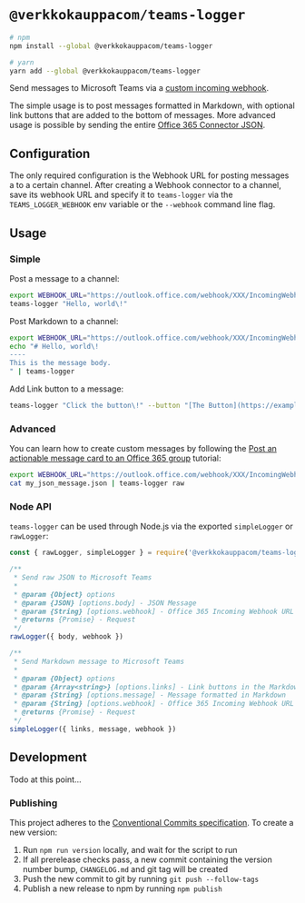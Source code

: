 # `@verkkokauppacom/teams-logger`

```bash
# npm
npm install --global @verkkokauppacom/teams-logger

# yarn
yarn add --global @verkkokauppacom/teams-logger
```

Send messages to Microsoft Teams via a [custom incoming webhook](https://docs.microsoft.com/en-us/microsoftteams/platform/concepts/connectors/connectors-using#setting-up-a-custom-incoming-webhook).

The simple usage is to post messages formatted in Markdown, with optional link buttons that are added to the bottom of messages. More advanced usage is possible by sending the entire [Office 365 Connector JSON](https://docs.microsoft.com/en-us/microsoftteams/platform/concepts/connectors/connectors-using#creating-messages-through-office-365-connectors).

## Configuration

The only required configuration is the Webhook URL for posting messages a to a certain channel. After creating a Webhook connector to a channel, save its webhook URL and specify it to `teams-logger` via the `TEAMS_LOGGER_WEBHOOK` env variable or the `--webhook` command line flag.

## Usage

### Simple

Post a message to a channel:

```bash
export WEBHOOK_URL="https://outlook.office.com/webhook/XXX/IncomingWebhook/YYY"
teams-logger "Hello, world\!"
```

Post Markdown to a channel:

```bash
export WEBHOOK_URL="https://outlook.office.com/webhook/XXX/IncomingWebhook/YYY"
echo "# Hello, world\!
----
This is the message body.
" | teams-logger
```

Add Link button to a message:

```bash
teams-logger "Click the button\!" --button "[The Button](https://example.com)" --webhook "https://outlook.office.com/webhook/XXX/IncomingWebhook/YYY"
```

### Advanced

You can learn how to create custom messages by following the [Post an actionable message card to an Office 365 group](https://docs.microsoft.com/en-us/outlook/actionable-messages/send-via-connectors) tutorial:

```bash
export WEBHOOK_URL="https://outlook.office.com/webhook/XXX/IncomingWebhook/YYY"
cat my_json_message.json | teams-logger raw
```

### Node API

`teams-logger` can be used through Node.js via the exported `simpleLogger` or `rawLogger`:

```js
const { rawLogger, simpleLogger } = require('@verkkokauppacom/teams-logger')

/**
 * Send raw JSON to Microsoft Teams
 * 
 * @param {Object} options
 * @param {JSON} [options.body] - JSON Message
 * @param {String} [options.webhook] - Office 365 Incoming Webhook URL
 * @returns {Promise} - Request
 */
rawLogger({ body, webhook })

/**
 * Send Markdown message to Microsoft Teams
 * 
 * @param {Object} options
 * @param {Array<string>} [options.links] - Link buttons in the Markdown format `[Label](url)`
 * @param {String} [options.message] - Message formatted in Markdown
 * @param {String} [options.webhook] - Office 365 Incoming Webhook URL
 * @returns {Promise} - Request
 */
simpleLogger({ links, message, webhook })
```

## Development

Todo at this point...

### Publishing

This project adheres to the [Conventional Commits specification](https://www.conventionalcommits.org/en/v1.0.0-beta.4/). To create a new version:

1. Run `npm run version` locally, and wait for the script to run
1. If all prerelease checks pass, a new commit containing the version number bump, `CHANGELOG.md` and git tag will be created
1. Push the new commit to git by running `git push --follow-tags`
1. Publish a new release to npm by running `npm publish`
